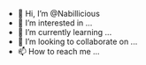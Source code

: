 - 👋 Hi, I’m @Nabillicious
- 👀 I’m interested in ...
- 🌱 I’m currently learning ...
- 💞️ I’m looking to collaborate on ...
- 📫 How to reach me ...

<!---
Nabillicious/Nabillicious is a ✨ special ✨ repository because its `README.md` (this file) appears on your GitHub profile.
You can click the Preview link to take a look at your changes.
--->
